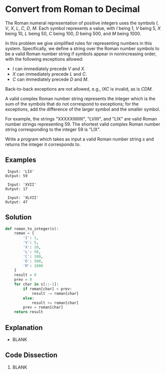 # Convert from Roman to Decimal 
The Roman numeral representation of positive integers uses the symbols _I_, _V_, _X_, _L_, _C_, _D_, _M_. Each symbol represents a value, with _I_ being 1, _V_ being 5, _X_ being 10, _L_ being 50, _C_ being 100, _D_ being 500, and _M_ being 1000.  
  
In this problem we give simplified rules for representing numbers in this system. Specifically, we define a string over the Roman number symbols to be a valid Roman number string if symbols appear in nonincreasing order, with the following exceptions allowed:

* _I_ can immediately precede _V_ and _X_.
* _X_ can immediately precede _L_ and _C_.
* _C_ can immediately precede _D_ and _M_.

Back-to-back exceptions are not allowed, e.g., _IXC_ is invalid, as is _CDM_.  
  
A valid complex Roman number string represents the integer which is the sum of the symbols that do not correspond to exceptions; for the exceptions, add the difference of the larger symbol and the smaller symbol.  
  
For example, the strings "XXXXXIIIIIIIII", "LVIIII", and "LIX" are valid Roman number strings representing 59. The shortest valid complex Roman number string corresponding to the integer 59 is "LIX".  
  
Write a program which takes as input a valid Roman number string _s_ and returns the integer it corresponds to.

  
## Examples
```
 Input: 'LIX'
Output: 59

 Input: 'XVII'
Output: 17

 Input: 'XLVII'
Output: 47
```
  
## Solution
```python
def roman_to_integer(s):
    roman = {
        'I': 1,
        'V': 5,
        'X': 10,
        'L': 50,
        'C': 100,
        'D': 500,
        'M': 1000
    }
    result = 0
    prev = 0
    for char in s[::-1]:
        if roman[char] < prev:
            result -= roman[char]
        else:
            result += roman[char]
        prev = roman[char]
    return result
```
  
## Explanation
* BLANK
  
## Code Dissection
1. BLANK